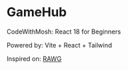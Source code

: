 # GameHub

CodeWithMosh: React 18 for Beginners

Powered by: Vite + React + Tailwind

Inspired on: [RAWG](https://rawg.io/)